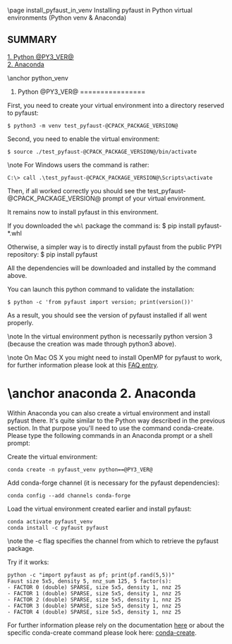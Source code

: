\page install_pyfaust_in_venv Installing pyfaust in Python virtual environments (Python venv & Anaconda)

## SUMMARY
[1. Python @PY3_VER@](#python_venv)  
[2. Anaconda](#anaconda)

\anchor python_venv
1. Python @PY3_VER@
================

First, you need to create your virtual environment into a directory reserved to pyfaust:

	$ python3 -m venv test_pyfaust-@CPACK_PACKAGE_VERSION@

Second, you need to enable the virtual environment:

	$ source ./test_pyfaust-@CPACK_PACKAGE_VERSION@/bin/activate

\note For Windows users the command is rather:

	C:\> call .\test_pyfaust-@CPACK_PACKAGE_VERSION@\Scripts\activate

Then, if all worked correctly you should see the test_pyfaust-@CPACK_PACKAGE_VERSION@ prompt of your virtual environment.

It remains now to install pyfaust in this environment.

If you downloaded the ``whl`` package the command is:
	$ pip install pyfaust-*.whl

Otherwise, a simpler way is to directly install pyfaust from the public PYPI repository:
	$ pip install pyfaust

All the dependencies will be downloaded and installed by the command above.

You can launch this python command to validate the installation:

	$ python -c 'from pyfaust import version; print(version())'

As a result, you should see the version of pyfaust installed if all went properly.

\note In the virtual environment python is necessarily python version 3 (because the creation was made through python3 above).

\note On Mac OS X you might need to install OpenMP for pyfaust to work, for further information please look at this [FAQ entry](https://faustgrp.gitlabpages.inria.fr/faust/last-doc/html/FAQ.html#py_four).

\anchor anaconda
2. Anaconda
===========

Within Anaconda you can also create a virtual environment and install pyfaust there. It's quite similar to the Python way described in the previous section. In that purpose you'll need to use the command conda-create. Please type the following commands in an Anaconda prompt or a shell prompt:

Create the virtual environment:

    conda create -n pyfaust_venv python==@PY3_VER@

Add conda-forge channel (it is necessary for the pyfaust dependencies):

    conda config --add channels conda-forge

Load the virtual environment created earlier and install pyfaust:

    conda activate pyfaust_venv
    conda install -c pyfaust pyfaust

\note the -c flag specifies the channel from which to retrieve the pyfaust package.

Try if it works:

    python -c "import pyfaust as pf; print(pf.rand(5,5))"
    Faust size 5x5, density 5, nnz_sum 125, 5 factor(s):
    - FACTOR 0 (double) SPARSE, size 5x5, density 1, nnz 25
    - FACTOR 1 (double) SPARSE, size 5x5, density 1, nnz 25
    - FACTOR 2 (double) SPARSE, size 5x5, density 1, nnz 25
    - FACTOR 3 (double) SPARSE, size 5x5, density 1, nnz 25
    - FACTOR 4 (double) SPARSE, size 5x5, density 1, nnz 25


For further information please rely on the documentation [here](https://docs.conda.io/en/latest/) or about the specific conda-create command please look here: [conda-create](https://docs.conda.io/projects/conda/en/latest/commands/create.html).
